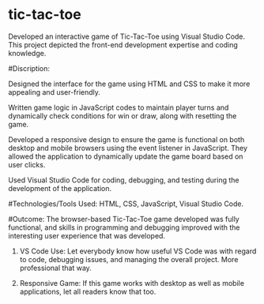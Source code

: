 # tic-tac-toe
Developed an interactive game of Tic-Tac-Toe using Visual Studio Code. This project depicted the front-end development expertise and coding knowledge.

#Discription:

Designed the interface for the game using HTML and CSS to make it more appealing and user-friendly.

Written game logic in JavaScript codes to maintain player turns and dynamically check conditions for win or draw, along with resetting the game.

Developed a responsive design to ensure the game is functional on both desktop and mobile browsers using the event listener in JavaScript. They allowed the application to dynamically update the game board based on user clicks.

Used Visual Studio Code for coding, debugging, and testing during the development of the application.

#Technologies/Tools Used: HTML, CSS, JavaScript, Visual Studio Code.

#Outcome: The browser-based Tic-Tac-Toe game developed was fully functional, and skills in programming and debugging improved with the interesting user experience that was developed.

1. VS Code Use: Let everybody know how useful VS Code was with regard to code, debugging issues, and managing the overall project. More professional that way.
 
2. Responsive Game: If this game works with desktop as well as mobile applications, let all readers know that too.
